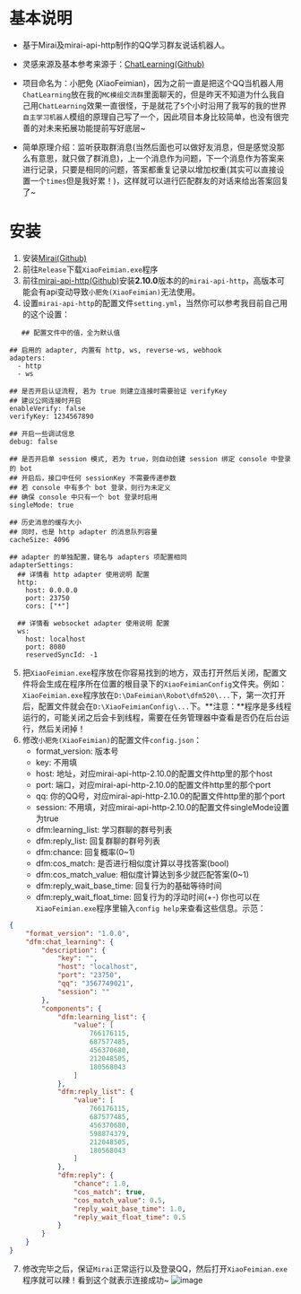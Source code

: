# 基本说明
- 基于Mirai及mirai-api-http制作的QQ学习群友说话机器人。

- 灵感来源及基本参考来源于：[ChatLearning(Github)](https://github.com/Nana-Miko/ChatLearning)

- 项目命名为：小肥免 (XiaoFeimian)，因为之前一直是把这个QQ当机器人用`ChatLearning`放在我的`MC模组交流群`里面聊天的，但是昨天不知道为什么我自己用`ChatLearning`效果一直很怪，于是就花了`5`个小时沿用了我写的我的世界`自主学习机器人`模组的原理自己写了一个，因此项目本身比较简单，也没有很完善的对未来拓展功能提前写好底层~

- 简单原理介绍：监听获取群消息(当然后面也可以做好友消息，但是感觉没那么有意思，就只做了群消息)，上一个消息作为问题，下一个消息作为答案来进行记录，只要是相同的问题，答案都重复记录以增加权重(其实可以直接设置一个`times`但是我好累！)，这样就可以进行匹配群友的对话来给出答案回复了~

# 安装
1. 安装[Mirai(Github)](https://github.com/mamoe/mirai)
2. 前往`Release`下载`XiaoFeimian.exe`程序
3. 前往[mirai-api-http(Github)](https://github.com/project-mirai/mirai-api-http/tree/master)安装**2.10.0**版本的的`mirai-api-http`，高版本可能会有api变动导致`小肥免(XiaoFeimian)`无法使用。
4. 设置`mirai-api-http`的配置文件`setting.yml`，当然你可以参考我目前自己用的这个设置：
```
   ## 配置文件中的值，全为默认值

## 启用的 adapter, 内置有 http, ws, reverse-ws, webhook
adapters:
  - http
  - ws

## 是否开启认证流程, 若为 true 则建立连接时需要验证 verifyKey
## 建议公网连接时开启
enableVerify: false
verifyKey: 1234567890

## 开启一些调试信息
debug: false

## 是否开启单 session 模式, 若为 true，则自动创建 session 绑定 console 中登录的 bot
## 开启后，接口中任何 sessionKey 不需要传递参数
## 若 console 中有多个 bot 登录，则行为未定义
## 确保 console 中只有一个 bot 登录时启用
singleMode: true

## 历史消息的缓存大小
## 同时，也是 http adapter 的消息队列容量
cacheSize: 4096

## adapter 的单独配置，键名与 adapters 项配置相同
adapterSettings:
  ## 详情看 http adapter 使用说明 配置
  http:
    host: 0.0.0.0
    port: 23750
    cors: ["*"]
  
  ## 详情看 websocket adapter 使用说明 配置
  ws:
    host: localhost
    port: 8080
    reservedSyncId: -1
```
5. 把`XiaoFeimian.exe`程序放在你容易找到的地方，双击打开然后关闭，配置文件将会生成在程序所在位置的根目录下的`XiaoFeimianConfig`文件夹。例如：`XiaoFeimian.exe`程序放在`D:\DaFeimian\Robot\dfm520\...`下，第一次打开后，配置文件就会在`D:\XiaoFeimianConfig\...`下。**注意：**程序是多线程运行的，可能关闭之后会卡到线程，需要在任务管理器中查看是否仍在后台运行，然后关闭掉！
6. 修改`小肥免(XiaoFeimian)`的配置文件`config.json`：
   - format_version: 版本号
   - key: 不用填
   - host: 地址，对应mirai-api-http-2.10.0的配置文件http里的那个host
   - port: 端口，对应mirai-api-http-2.10.0的配置文件http里的那个port
   - qq: 你的QQ号，对应mirai-api-http-2.10.0的配置文件http里的那个port
   - session: 不用填，对应mirai-api-http-2.10.0的配置文件singleMode设置为true
   - dfm:learning_list: 学习群聊的群号列表
   - dfm:reply_list: 回复群聊的群号列表
   - dfm:chance: 回复概率(0~1)
   - dfm:cos_match: 是否进行相似度计算以寻找答案(bool)
   - dfm:cos_match_value: 相似度计算达到多少就匹配答案(0~1)
   - dfm:reply_wait_base_time: 回复行为的基础等待时间
   - dfm:reply_wait_float_time: 回复行为的浮动时间(+-)
   你也可以在`XiaoFeimian.exe`程序里输入`config help`来查看这些信息。示范：
```json
{
    "format_version": "1.0.0",
    "dfm:chat_learning": {
        "description": {
            "key": "",
            "host": "localhost",
            "port": "23750",
            "qq": "3567749021",
            "session": ""
        },
        "components": {
            "dfm:learning_list": {
                "value": [
                    766176115,
                    687577485,
                    456370680,
                    212048505,
                    180568043
                ]
            },
            "dfm:reply_list": {
                "value": [
                    766176115,
                    687577485,
                    456370680,
                    598874379,
                    212048505,
                    180568043
                ]
            },
            "dfm:reply": {
                "chance": 1.0,
                "cos_match": true,
                "cos_match_value": 0.5,
                "reply_wait_base_time": 1.0,
                "reply_wait_float_time": 0.5
            }
        }
    }
}
```
7. 修改完毕之后，保证`Mirai`正常运行以及登录QQ，然后打开`XiaoFeimian.exe`程序就可以辣！看到这个就表示连接成功~
   ![image](https://github.com/DaFeimian/XiaoFeimian/assets/135980226/871521ff-7fd8-4295-b591-c752fc4d0877)
